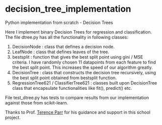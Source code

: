 # decision_tree_implementation
Python implementation from scratch - Decision Trees

Here I implement binary Decision Trees for regression and classification. The file dtree.py has all the functionality in following classes:

1) DecisionNode : class that defines a decision node.
2) LeafNode : class that defines leaves of the tree.
3) bestsplit : function that gives the best split point using gini / MSE criteria. I have randomly chosen 11 datapoints from each feature to find the best split point. This increases the speed of our algorithm greatly.
4) DecisionTree : class that constructs the decision tree recursively, using the best split point obtained from bestsplit function.
5) RegressionTree621 / ClassifierTree621 : classes built upon DecisionTree class that encapsulate functionalities like fit(), predict() etc.

File test_dtree.py has tests to compare results from our implementation against those from scikit-learn.

Thanks to Prof. [Terence Parr](https://github.com/parrt) for his guidance and support in this school project.
